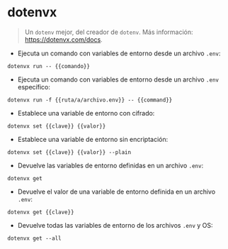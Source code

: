# dotenvx

> Un `dotenv` mejor, del creador de `dotenv`.
> Más información: <https://dotenvx.com/docs>.

- Ejecuta un comando con variables de entorno desde un archivo `.env`:

`dotenvx run -- {{comando}}`

- Ejecuta un comando con variables de entorno desde un archivo `.env` específico:

`dotenvx run -f {{ruta/a/archivo.env}} -- {{command}}`

- Establece una variable de entorno con cifrado:

`dotenvx set {{clave}} {{valor}}`

- Establece una variable de entorno sin encriptación:

`dotenvx set {{clave}} {{valor}} --plain`

- Devuelve las variables de entorno definidas en un archivo `.env`:

`dotenvx get`

- Devuelve el valor de una variable de entorno definida en un archivo `.env`:

`dotenvx get {{clave}}`

- Devuelve todas las variables de entorno de los archivos `.env` y OS:

`dotenvx get --all`
